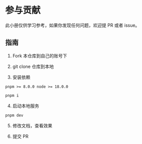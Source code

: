 # 参与贡献

此小册仅供学习参考，如果你发现任何问题，欢迎提 PR 或者 issue。

## 指南

1. Fork 本仓库到自己的账号下

2. git clone 仓库到本地

3. 安装依赖

`pnpm >= 8.0.0 node >= 18.0.0`

```bash
pnpm i
```

4. 启动本地服务

```bash
pnpm dev
```

5. 修改文档，查看效果

6. 提交 PR


   